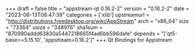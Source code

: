 +++
draft = false
title = "appstream-qt 0.16.2-2"
version = "0.16.2-2"
date = "2023-06-13T08:47:39"
categories = ['xlib']
upstreamurl = "http://distributions.freedesktop.org/wiki/AppStream"
arch = "x86_64"
size = "73364"
usize = "348976"
sha1sum = "870990addd63830a5447218665f4ad6bb596dafe"
depends = "['qt5-base>=5.15.10', 'appstream=0.16.2']"
+++
Qt Bindings for Appstream